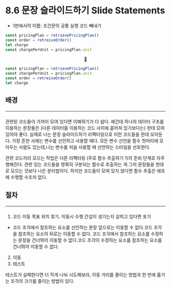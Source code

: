 # 8.6 문장 슬라이드하기 Slide Statements

- 1판에서의 이름: 조건문의 공통 실행 코드 빼내기

```js
const pricingPlan = retrievePricingPlan()
const order = retreiveOrder()
let charge
const chargePerUnit = pricingPlan.unit
```
<center>🔻</center>

```js
const pricingPlan = retrievePricingPlan()
const chargePerUnit = pricingPlan.unit
const order = retreiveOrder()
let charge

```

## 배경 <hr>
#### 
관련된 코드들이 가까이 모여 있다면 이해하기가 더 쉽다. 예건대 하나의 데이터 구조를 이용하는 문장들은 (다른 데이터를 이용하는 코드 사이에 흩어져 있기보다는) 한데 모여 있어야 좋다. 실제로 나는 문장 슬라이드하기 리팩터링으로 이런 코드들을 한데 모아둔다. 가장 흔한 사례는 변수를 선언하고 사용할 때다. 모든 변수 선언을 함수 첫머리에 모아두는 사람도 있는데,나는 변수를 처음 사용할 때 선언하는 스타일을 선호한다.

관련 코드끼리 모으는 작업은 다른 리팩터링 (주로 함수 추출하기 1)의 준비 단계로 자주 행해진다. 관련 있는 코드들을 명확히 구분되는 함수로 추출하는 게 그저 문장들을 한데로 모으는 것보다 나은 분리법이다. 하지만 코드들이 모여 있지 않다면 함수 추출은 애초에 수행할 수조차 없다.
## 절차 <hr>
#### 
1. 코드 이동 목표 위치 찾기. 이동시 수행 간섭이 생기는지 살피고 있다면 포기
- 코드 조각에서 참조하는 요소를 선언하는 문장 앞으로는 이동할 수 없다.코드 조각을 참조하는 요소의 뒤로는 이동할 수 없다. 코드 조각에서 참조하는 요소를 수정하는 문장을 건너뛰어 이동할 수 없다.코드 조각이 수정하는 요소를 참조하는 요소를 건너뛰어 이동할 수 없다.
2. 이동
3. 테스트

테스트가 실패한다면 더 작게 나눠 시도해보라, 이동 거리를 줄이는 방법과 한 번에 옮기는 조각의 크기를 줄이는 방법이 있다.

